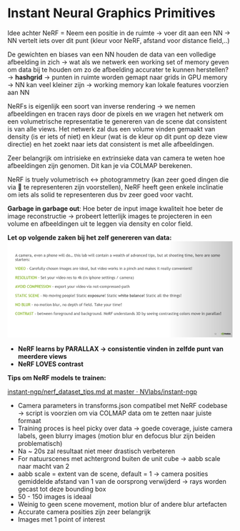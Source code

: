 # Instant Neural Graphics Primitives

Idee achter NeRF = Neem een positie in de ruimte → voer dit aan een NN → NN vertelt iets over dit punt (kleur voor NeRF, afstand voor distance field,..) 

De gewichten en biases van een NN houden de data van een volledige afbeelding in zich → wat als we netwerk een working set of memory geven om data bij te houden om zo de afbeelding accurater te kunnen herstellen? → **hashgrid**  → punten in ruimte worden gemapt naar grids in GPU memory → NN kan veel kleiner zijn  → working memory kan lokale features voorzien aan NN 

NeRFs is eigenlijk een soort van inverse rendering → we nemen afbeeldingen en tracen rays door de pixels en we vragen het netwerk om een volumetrische representatie te genereren van de scene dat consistent is van alle views. Het netwerk zal dus een volume vinden gemaakt van density (is er iets of niet) en kleur  (wat is de kleur op dit punt op deze view directie) en het zoekt naar iets dat consistent is met alle afbeeldingen.

Zeer belangrijk om intrisieke en extrinsieke data van camera te weten hoe afbeeldingen zijn genomen. Dit kan je via COLMAP berekenen.

NeRF is truely volumetrisch ↔   photogrammetry (kan zeer goed dingen die via 🔺 te representeren zijn voorstellen), NeRF heeft geen enkele inclinatie om iets als solid te representeren dus bv zeer goed voor vacht.

**Garbage in garbage out**: Hoe beter de input image kwaliteit hoe beter de image reconstructie → probeert letterlijk images te projecteren in een volume en afbeeldingen uit te leggen via density en color field.

**Let op volgende zaken bij het zelf genereren van data:** 
![instant-ngp](../images/instant-ngp-tips.png) 

- **NeRF learns by PARALLAX → consistentie vinden in zelfde punt van meerdere views**
- **NeRF LOVES contrast**

**Tips om NeRF models te trainen:**

[instant-ngp/nerf_dataset_tips.md at master · NVlabs/instant-ngp](https://github.com/NVlabs/instant-ngp/blob/master/docs/nerf_dataset_tips.md)

- Camera parameters in transforms.json compatibel met NeRF codebase → script is voorzien om via COLMAP data om te zetten naar juiste formaat
- Training proces is heel picky over data → goede coverage, juiste camera labels, geen blurry images (motion blur en defocus blur zijn beiden problematisch)
- Na ~ 20s zal resultaat niet meer drastisch verbeteren
- For natuurscenes met achtergrond buiten de unit cube → aabb scale naar macht van 2
- aabb scale = extent van de scene, default = 1 → camera posities gemiddelde afstand van 1 van de oorsprong verwijderd → rays worden gecast tot deze bounding box
- 50 - 150 images is ideaal
- Weinig to geen scene movement, motion blur of andere blur artefacten
- Accurate camera posities zijn zeer belangrijk
- Images met 1 point of interest